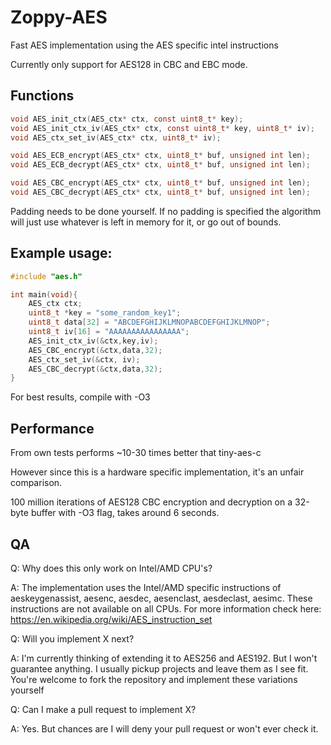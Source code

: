 # Zoppy-AES

Fast AES implementation using the AES specific intel instructions

Currently only support for AES128 in CBC and EBC mode.

## Functions
```C
void AES_init_ctx(AES_ctx* ctx, const uint8_t* key);
void AES_init_ctx_iv(AES_ctx* ctx, const uint8_t* key, uint8_t* iv);
void AES_ctx_set_iv(AES_ctx* ctx, uint8_t* iv);

void AES_ECB_encrypt(AES_ctx* ctx, uint8_t* buf, unsigned int len);
void AES_ECB_decrypt(AES_ctx* ctx, uint8_t* buf, unsigned int len);

void AES_CBC_encrypt(AES_ctx* ctx, uint8_t* buf, unsigned int len);
void AES_CBC_decrypt(AES_ctx* ctx, uint8_t* buf, unsigned int len);
```

Padding needs to be done yourself. If no padding is specified the algorithm will just use whatever is left in memory for it, or go out of bounds.

## Example usage:

```C
#include "aes.h"

int main(void){
    AES_ctx ctx;
    uint8_t *key = "some_random_key1";
    uint8_t data[32] = "ABCDEFGHIJKLMNOPABCDEFGHIJKLMNOP";
    uint8_t iv[16] = "AAAAAAAAAAAAAAAA";
    AES_init_ctx_iv(&ctx,key,iv);
    AES_CBC_encrypt(&ctx,data,32);
    AES_ctx_set_iv(&ctx, iv);
    AES_CBC_decrypt(&ctx,data,32);
}
```

For best results, compile with -O3

## Performance

From own tests performs ~10-30 times better that tiny-aes-c

However since this is a hardware specific implementation, it's an unfair comparison.

100 million iterations of AES128 CBC encryption and decryption on a 32-byte buffer with -O3 flag, takes around 6 seconds.


## QA

Q: Why does this only work on Intel/AMD CPU's?

A: The implementation uses the Intel/AMD specific instructions of aeskeygenassist, aesenc, aesdec, aesenclast, aesdeclast, aesimc. These instructions are not available on all CPUs. For more information check here: https://en.wikipedia.org/wiki/AES_instruction_set

Q: Will you implement X next?

A: I'm currently thinking of extending it to AES256 and AES192. But I won't guarantee anything. I usually pickup projects and leave them as I see fit. You're welcome to fork the repository and implement these variations yourself

Q: Can I make a pull request to implement X?

A: Yes. But chances are I will deny your pull request or won't ever check it.



